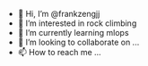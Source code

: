 - 👋 Hi, I’m @frankzengjj
- 👀 I’m interested in rock climbing
- 🌱 I’m currently learning mlops
- 💞️ I’m looking to collaborate on ...
- 📫 How to reach me ...

<!---
frankzengjj/frankzengjj is a ✨ special ✨ repository because its `README.md` (this file) appears on your GitHub profile.
You can click the Preview link to take a look at your changes.
--->
